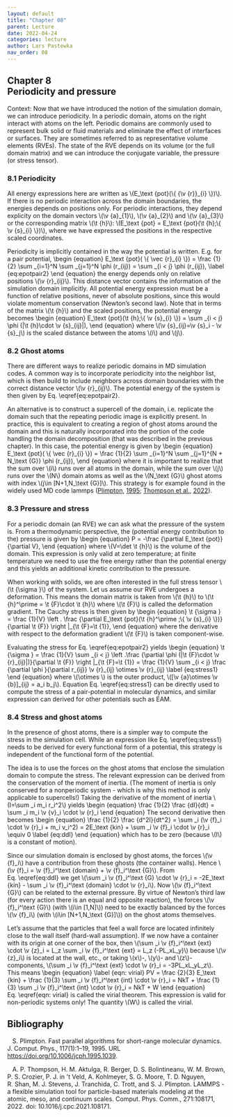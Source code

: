 ```yaml
---
layout: default
title: "Chapter 08"
parent: Lecture
date: 2022-04-24
categories: lecture
author: Lars Pastewka
nav_order: 08
---
```


<h2 class='chapterHead' id='periodicity-and-pressure'><span class='titlemark'>Chapter 8</span><br />
<a id='x1-10008'></a>Periodicity and pressure</h2>
<div class='framedenv' id='shaded*-1'><!--  l. 3  -->
<p class='noindent'><span class='underline'><span class='cmbx-12'>Context:</span></span> Now that we have introduced the notion of the simulation domain, we can introduce <span class='cmti-12'>periodicity</span>. In a periodic domain, atoms on the right interact with atoms on the left. Periodic domains are commonly used to represent bulk solid or fluid materials and eliminate the effect of interfaces or surfaces. They are sometimes referred to as <span class='cmti-12'>representative volume elements
(RVEs)</span>. The state of the RVE depends on its volume (or the full domain matrix) and we can introduce the conjugate variable, the pressure (or stress tensor).</p>
</div>
<h3 class='sectionHead' id='periodicity'><span class='titlemark'>8.1</span> <a id='x1-20008.1'></a>Periodicity</h3>
<!--  l. 9  -->
<p class='noindent'>All energy expressions here are written as \(E_\text {pot}(\{ {\v {r}}_{i} \})\). If there is no periodic interaction across the domain boundaries, the energies depends on positions only. For periodic interactions, they depend explicity on the domain vectors \(\v {a}_{1}\), \(\v {a}_{2}\) and \(\v {a}_{3}\) or the corresponding matrix \(\t {h}\): \(E_\text {pot} = E_\text {pot}(\t {h};\{ \v {s}_{i} \})\), where we have expressed the positions in the respective scaled coordinates.</p>
<!--  l. 14  -->
<p class='indent'>Periodicity is implicitly contained in the way the potential is written. E.g. for a pair potential, \begin {equation} E_\text {pot}( \{ \vec {r}_{i} \}) = \frac {1}{2} \sum _{i=1}^N \sum _{j=1}^N \phi (r_{ij}) = \sum _{i &lt; j} \phi (r_{ij}), \label {eq:epotpair2} \end {equation} the energy depends only on relative positions \(\v {r}_{ij}\). This distance vector contains the information of the simulation domain implicitly. All potential energy expression must be a function of relative
positions, never of absolute positions, since this would violate momentum conservation (Newton’s second law). Note that in terms of the matrix \(\t {h}\) and the scaled positions, the potential energy becomes \begin {equation} E_\text {pot}(\t {h};\{ \v {s}_{i} \}) = \sum _{i &lt; j} \phi (|\t {h}\cdot \v {s}_{ij}|), \end {equation} where \(\v {s}_{ij}=\v {s}_i - \v {s}_j\) is the scaled distance between the atoms \(i\) and \(j\).</p>
<!--  l. 25  -->
<p class='noindent'></p>
<h3 class='sectionHead' id='ghost-atoms'><span class='titlemark'>8.2</span> <a id='x1-30008.2'></a>Ghost atoms</h3>
<!--  l. 27  -->
<p class='noindent'>There are different ways to realize periodic domains in MD simulation codes. A common way is to incorporate periodicity into the neighbor list, which is then build to include neighbors across domain boundaries with the correct distance vector \(\v {r}_{ij}\). The potential energy of the system is then given by Eq. \eqref{eq:epotpair2}.</p>
<!--  l. 29  -->
<p class='indent'>An alternative is to construct a supercell of the domain, i.e. replicate the domain such that the repeating periodic image is explicitly present. In practice, this is equivalent to creating a region of ghost atoms around the domain and this is naturally incorporated into the portion of the code handling the domain decomposition (that was described in the previous chapter). In this case, the potential energy is given by \begin {equation} E_\text {pot}( \{ \vec {r}_{i} \}) = \frac {1}{2}
\sum _{i=1}^N \sum _{j=1}^{N + N_\text {G}} \phi (r_{ij}), \end {equation} where it is important to realize that the sum over \(i\) runs over all atoms in the domain, while the sum over \(j\) runs over the \(N\) domain atoms as well as the \(N_\text {G}\) ghost atoms with index \(j\in [N+1,N_\text {G}]\). This strategy is for example found in the widely used MD code <span class='cmcsc-10x-x-120'><span class='small-caps'>lammps</span></span> (<a href='#Xplimpton_fast_1995'>Plimpton</a>, <a href='#Xplimpton_fast_1995'>1995</a>; <a href='#XThompson2022-qg'>Thompson et al.</a>, <a href='#XThompson2022-qg'>2022</a>).</p>
<!--  l. 35  -->
<p class='noindent'></p>
<h3 class='sectionHead' id='pressure-and-stress'><span class='titlemark'>8.3</span> <a id='x1-40008.3'></a>Pressure and stress</h3>
<!--  l. 37  -->
<p class='noindent'>For a periodic domain (an RVE) we can ask what the pressure of the system is. From a thermodynamic perspective, the (potential energy contribution to the) pressure is given by \begin {equation} P = -\frac {\partial E_\text {pot}}{\partial V}, \end {equation} where \(V=\det \t {h}\) is the volume of the domain. This expression is only valid at zero temperature; at finite temperature we need to use the free energy rather than the potential energy and this yields an additional kinetic
contribution to the pressure.</p>
<!--  l. 43  -->
<p class='indent'>When working with solids, we are often interested in the full stress tensor \(\t {\sigma }\) of the system. Let us assume our RVE undergoes a deformation. This means the domain matrix is taken from \(\t {h}\) to \(\t {h}^\prime = \t {F}\cdot \t {h}\) where \(\t {F}\) is called the <span class='cmti-12'>deformation gradient</span>. The Cauchy stress is then given by \begin {equation} \t {\sigma } = \frac {1}{V} \left . \frac {\partial E_\text {pot}(\t {h}^\prime ;\{ \v {s}_{i}
\})}{\partial \t {F}} \right |_{\t {F}=\t {1}}, \end {equation} where the derivative with respect to the deformation gradient \(\t {F}\) is taken component-wise.</p>
<!--  l. 49  -->
<p class='indent'>Evaluating the stress for Eq. \eqref{eq:epotpair2} yields \begin {equation} \t {\sigma } = \frac {1}{V} \sum _{i &lt; j} \left .\frac {\partial \phi (|\t {F}\cdot \v {r}_{ij}|)}{\partial \t {F}} \right |_{\t {F}=\t {1}} = \frac {1}{V} \sum _{i &lt; j} \frac {\partial \phi }{\partial r_{ij}} \v {r}_{ij} \otimes \v {r}_{ij} \label {eq:stress1} \end {equation} where \(\otimes \) is the outer product, \([\v {a}\otimes \v {b}]_{ij} = a_i b_j\). Equation Eq. \eqref{eq:stress1} can be
directly used to compute the stress of a pair-potential in molecular dynamics, and similar expression can derived for other potentials such as EAM.</p>
<!--  l. 58  -->
<p class='noindent'></p>
<h3 class='sectionHead' id='stress-and-ghost-atoms'><span class='titlemark'>8.4</span> <a id='x1-50008.4'></a>Stress and ghost atoms</h3>
<!--  l. 60  -->
<p class='noindent'>In the presence of ghost atoms, there is a simpler way to compute the stress in the simulation cell. While an expression like Eq. \eqref{eq:stress1} needs to be derived for every functional form of a potential, this strategy is independent of the functional form of the potential.</p>
<!--  l. 62  -->
<p class='indent'>The idea is to use the forces on the ghost atoms that enclose the simulation domain to compute the stress. The relevant expression can be derived from the conservation of the moment of inertia. (The moment of inertia is only conserved for a <span class='cmti-12'>nonperiodic</span> system - which is why this method is only applicable to supercells!) Taking the derivative of the moment of inertia \(I=\sum _i m_i r_i^2\) yields \begin {equation} \frac {1}{2} \frac {dI}{dt} = \sum _i m_i \v
{v}_i \cdot \v {r}_i \end {equation} The second derivative then becomes \begin {equation} \frac {1}{2} \frac {d^2I}{dt^2} = \sum _i (\v {f}_i \cdot \v {r}_i + m_i v_i^2) = 2E_\text {kin} + \sum _i \v {f}_i \cdot \v {r}_i \equiv 0 \label {eq:ddI} \end {equation} which has to be zero (because \(I\) is a constant of motion).</p>
<!--  l. 73  -->
<p class='indent'>Since our simulation domain is enclosed by ghost atoms, the forces \(\v {f}_i\) have a contribution from these ghosts (the container walls). Hence \(\v {f}_i = \v {f}_i^\text {domain} + \v {f}_i^\text {G}\). From Eq. \eqref{eq:ddI} we get \(\sum _i \v {f}_i^\text {G} \cdot \v {r}_i = -2E_\text {kin} - \sum _i \v {f}_i^\text {domain} \cdot \v {r}_i\). Now \(\v {f}_i^\text {G}\) can be related to the external pressure. By virtue of Newton’s third law (for every action there is an equal
and opposite reaction), the forces \(\v {f}_i^\text {G}\) (with \(i\in [1,N]\)) need to be exactly balanced by the forces \(\v {f}_i\) (with \(i\in [N+1,N_\text {G}]\)) on the <span class='cmti-12'>ghost atoms themselves</span>.</p>
<!--  l. 76  -->
<p class='indent'>Let’s assume that the particles that feel a wall force are located infinitely close to the wall itself (hard-wall assumption). If we now have a container with its <span class='cmti-12'>origin at one corner of the box</span>, then \(\sum _i \v {f}_i^\text {ext} \cdot \v {z}_i = L_z \sum _i \v {f}_i^\text {ext} = L_z (-PL_xL_y)\) because \(\v {z}_i\) is located at the wall, etc., or taking \(x\)-, \(y\)- and \(z\)-components, \(\sum _i \v {f}_i^\text {ext} \cdot \v {r}_i = -3PL_xL_yL_z\).
This means \begin {equation} \label {eqn: virial} PV = \frac {2}{3} E_\text {kin} + \frac {1}{3} \sum _i \v {f}_i^\text {int} \cdot \v {r}_i = NkT + \frac {1}{3} \sum _i \v {f}_i^\text {int} \cdot \v {r}_i = NkT + W \end {equation} Eq. \eqref{eqn: virial} is called the virial theorem. This expression is valid for non-periodic systems only! The quantity \(W\) is called the virial.</p>
<h2 class='likechapterHead' id='bibliography'><a id='x1-60008.4'></a>Bibliography</h2>
<div class='thebibliography'>
<p class='bibitem'><span class='biblabel'><a id='Xplimpton_fast_1995'></a><span class='bibsp'>   </span></span>S. Plimpton. Fast parallel algorithms for short-range molecular dynamics. <span class='cmti-12'>J. Comput. Phys.</span>, 117(1):1–19, 1995. URL <a class='url' href='https://doi.org/10.1006/jcph.1995.1039'><span class='cmtt-12'>https://doi.org/10.1006/jcph.1995.1039</span></a>.</p>
<p class='bibitem'><span class='biblabel'><a id='XThompson2022-qg'></a><span class='bibsp'>   </span></span>A. P. Thompson, H. M. Aktulga, R. Berger, D. S. Bolintineanu, W. M. Brown, P. S. Crozier, P. J. in <span class='tcrm-1200'>'</span>t Veld, A. Kohlmeyer, S. G. Moore, T. D. Nguyen, R. Shan, M. J. Stevens, J. Tranchida, C. Trott, and S. J. Plimpton. LAMMPS - a flexible simulation tool for particle-based
materials modeling at the atomic, meso, and continuum scales. <span class='cmti-12'>Comput.</span> <span class='cmti-12'>Phys. Comm.</span>, 271:108171, 2022. doi: 10.1016/j.cpc.2021.108171.</p>
</div>
